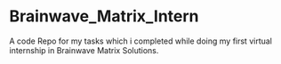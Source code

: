 # Brainwave_Matrix_Intern
A code Repo for my tasks which i completed while doing my first virtual internship in Brainwave Matrix Solutions.
